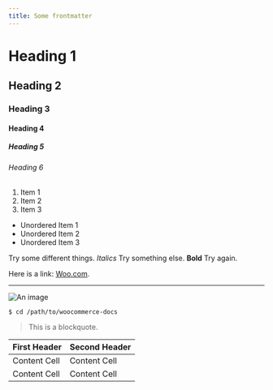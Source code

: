 ```yaml
---
title: Some frontmatter
---
```


# Heading 1

## Heading 2

### Heading 3

#### Heading 4

##### Heading 5

###### Heading 6

1. Item 1
2. Item 2
3. Item 3

-   Unordered Item 1
-   Unordered Item 2
-   Unordered Item 3

Try some different things. _Italics_ Try something else. **Bold** Try again.

Here is a link: [Woo.com](https://woo.com).

---

![An image](https://picsum.photos/200/300 'This is an image.')

```
$ cd /path/to/woocommerce-docs
```

> This is a blockquote.

| First Header | Second Header |
| ------------ | ------------- |
| Content Cell | Content Cell  |
| Content Cell | Content Cell  |
